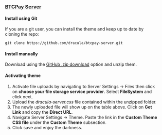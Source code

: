 ### [BTCPay Server](https://btcpayserver.org/)

#### Install using Git

If you are a git user, you can install the theme and keep up to date by cloning the repo:

    git clone https://github.com/dracula/btcpay-server.git

#### Install manually

Download using the [GitHub .zip download](https://github.com/dracula/btcpay-server/archive/master.zip) option and unzip them.

#### Activating theme

1. Activate file uploads by navigating to Server Settings -> Files then click on **choose your file storage service provider**. Select **FileSystem** and click next.
2. Upload the *dracula-server.css* file contained within the unzipped folder.
3. The newly uploaded file will show up on the table above. Click on **Get Link** and copy the **Direct URL**.
4. Navigate Server Settings -> Theme. Paste the link in the **Custom Theme CSS file** under the **Custom Theme** subsection.
5. Click save and enjoy the darkness.
